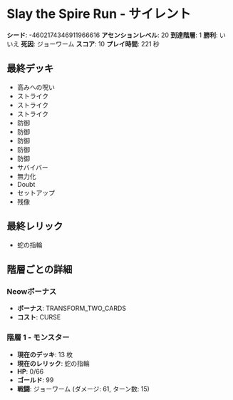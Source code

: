 # Slay the Spire Run - サイレント

**シード**: -4602174346911966616
**アセンションレベル**: 20
**到達階層**: 1
**勝利**: いいえ
**死因**: ジョーワーム
**スコア**: 10
**プレイ時間**: 221 秒

## 最終デッキ
- 高みへの呪い
- ストライク
- ストライク
- ストライク
- 防御
- 防御
- 防御
- 防御
- 防御
- サバイバー
- 無力化
- Doubt
- セットアップ
- 残像

## 最終レリック
- 蛇の指輪

## 階層ごとの詳細

### Neowボーナス
- **ボーナス**: TRANSFORM_TWO_CARDS
- **コスト**: CURSE

### 階層 1 - モンスター
- **現在のデッキ**: 13 枚
- **現在のレリック**: 蛇の指輪
- **HP**: 0/66
- **ゴールド**: 99
- **戦闘**: ジョーワーム (ダメージ: 61, ターン数: 15)
